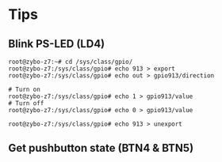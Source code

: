 # Tips

## Blink PS-LED (LD4)

```shell-session
root@zybo-z7:~# cd /sys/class/gpio/
root@zybo-z7:/sys/class/gpio# echo 913 > export
root@zybo-z7:/sys/class/gpio# echo out > gpio913/direction

# Turn on
root@zybo-z7:/sys/class/gpio# echo 1 > gpio913/value
# Turn off
root@zybo-z7:/sys/class/gpio# echo 0 > gpio913/value

root@zybo-z7:/sys/class/gpio# echo 913 > unexport
```

## Get pushbutton state (BTN4 & BTN5)

